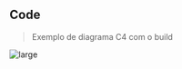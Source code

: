 

## Code
> Exemplo de diagrama C4 com o build

![large](http://35.90.20.195:8000/c4-model-doc/code/diagram1.png)